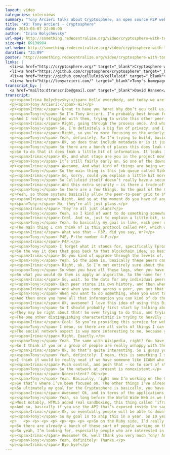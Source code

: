```yaml
---
layout: video
categories: interviews
summary: "Tony Arcieri talks about Cryptosphere, an open source P2P web application platform. In the process he describes how this can give more privacy and governance control to users of all kinds of network applications."
title: "#3: Tony Arcieri - Cryptosphere"
date: 2013-08-07 22:00:00
author: "Irina Bolychevsky"
url-mp4: http://something.redecentralize.org/video/cryptosphere-with-toni-arcieri.mp4
size-mp4: 89130904
url-webm: http://something.redecentralize.org/video/cryptosphere-with-toni-arcieri.webm
duration: "33:09"
poster: http://something.redecentralize.org/video/cryptosphere-with-toni-arcieri.jpg
links: |
  <li><a href="http://cryptosphere.org/" target="_blank">Cryptosphere website</a></li>
  <li><a href="https://github.com/cryptosphere/cryptosphere" target="_blank">Cryptosphere Github</a></li>
  <li><a href="https://github.com/celluloid/celluloid" target="_blank">Celluloid Github</a></li>
  <li><a href="http://tonyarcieri.com/" target="_blank">Tony's homepage</a></li>
transcript_by: |
  <a href="mailto:dtranscribe@gmail.com" target="_blank">David Hansen</a>
transcript:
  <p><span>Irina Bolychevsky:</span> Hello everybody, and today we are taking to Tony Arcieri, the creator of Cryptosphere. And Cryptosphere is an open-source peer-to-peer web application platform which makes it easy to build decentralized privacy-preserving software so that users can keep control of their own content. Hi Tony!</p>
  <p><span>Tony Arcieri:</span> Hi!</p>
  <p><span>Irina:</span> Great to have you here! Why don’t you tell us a little more about yourself and what Cryptosphere is.</p>
  <p><span>Tony:</span> So I’m Tony Arcieri. I’m probably best known for a framework for concurrent and distributed computing I created called Celluloid, which is based on this thing called the actor model. So I basically created the [audio skips] because I was writing peer-to-peer software and I thought it was really hard. So in the past there have been some of these other frameworks, like Twisted for Python, EventMachine for Ruby, and probably the most famous of that sort was called node.js.</p>
  <p>And I really struggled with them, trying to write this other peer-to-peer software about seven years ago; that software is called DistribuStream. So Cryptosphere is kind of my second attempt at building a peer-to-peer platform now that I’ve hopefully solved the problem of like, what framework do you even build the peer-to-peer software on top of.</p>
  <p><span>Irina:</span> Right, going through the process once. And what’s motivated you to build a peer-to-peer program?</p>
  <p><span>Tony:</span> So, I’m definitely a big fan of privacy, and I think the way the web works right now, basically if you want to use any web application whatsoever you have to hand all your data over to them; you know, everything about you. So you wind up with your Googles, your Facebooks. You’re giving them things that you may or may not want to be seen by the entire world, but the interest of say a Facebook is to make all that information as public as possible. So I really want to solve that problem generally. So I’m not trying to make a Diaspora competitor or anything like that, right? I want to build the framework that acts like a Diaspora should be built on top of.</p>
  <p><span>Irina:</span> Right, so you’re more focusing on the underlying foundational structure upon which, ideally, the other people would build apps where the communication would be peer-to-peer, or is that. . . ?</p>
  <p><span>Tony:</span> Yeah, definitely. So I’m trying to build, basically, software that should make it easy for anybody to build a Diaspora type of software. And there are a bunch of other people working on these sort of apps, even just like web-based encryption apps. Cryptocat, the chat software [audio skips] and I think what the creators of this type of software are learning is that building secure software within the whole web environment right now is very, very hard. So I’m trying to not only create my own solutions, but put together existing solutions to a comprehensive package to where it should be easy for people to start writing these apps where everything is encrypted everywhere, and all the encryption happens on your local computer before anything is ever sent to the network.</p>
  <p><span>Irina:</span> Ok, so does that include metadata or is it just the content that’s going to get encrypted?</p>
  <p><span>Tony:</span> So there are a bunch of places this does leak certain types of information. So one of the other things that Cryptosphere does is store data. And it’s storing data on a peer-to-peer network where the peers are unreliable, basically, like you can’t really trust anybody in a peer-to-peer network. So one of the things it has to do is make it easy, if peers drop out of the network, to repair the [audio skips]. I mean it adds redundancy but, you know, if some of the peers go away, it has to find new peers to pick up the slack.</p>
  <p>So to do that it does leak a little bit of information. It leaks information about the general structure of your data. So I mean, there are various types of metadata that get leaked. Somebody doing deep packet analysis can potentially learn a lot about, basically the behavior of what it’s doing. The idea is, beyond the things that are necessary for the network to even work, it tries to keep everything it can confidential.</p>
  <p><span>Irina:</span> Ok, and what stage are you in the project now?</p>
  <p><span>Tony:</span> It’s still fairly early on. So one of the downsides of writing your own concurrency framework to build a project on top of is I spend a lot of time maintaining that. The upside is people are actually using that in the review world now, so there are a bunch of projects that are built on top of it, and I have a really good co-contributor on the project. He’s basically trying to take over most of the day-to-day work on it, which should hopefully free me up to work on the Cryptosphere more.</p>
  <p><span>Irina:</span> Awesome. And what kind of things are being written on top of it now?</p>
  <p><span>Tony:</span> So the main thing is this job queue called Sidekiq that a lot of people are using, just to do background jobs. There’s also a telephony framework that’s built on top of it called Adhearsion that makes it easy to do — basically like, telephone calls have an automated telephone directory, that voice menu type of thing. So I mean, yeah, Celluloid’s very general. The Cryptosphere is kind of honing down on that generality to be, hopefully immediately useful to HTML and JavaScript developers who want to build, basically apps that [audio skips] and their back end is a peer-to-peer grid.</p>
  <p><span>Irina:</span> So, sorry, could you explain a little bit more of this honing down and the difference between Celluloid that you mentioned?</p>
  <p><span>Tony:</span> So Celluloid itself doesn’t really have a security model, so you can use it in what’s called a trusted environment to build apps where basically every single node trusts each other. The problem with the peer-to-peer system is that doesn’t work at all; basically you have to assume every single node in the entire network is a potential attacker. So the Cryptosphere is a very limited, much more secured version of Celluloid itself, to where basically there are all of these mechanisms in place that make sure greedy peers, malicious peers, etc. can’t abuse the system.</p>
  <p><span>Irina:</span> And this extra security — is there a trade-off? What kind of implications does that have? What’s the benefit?</p>
  <p><span>Tony:</span> So there are a few things. So the goal of the Cryptosphere is to put people back in control of their own data. So if you don’t want Google or Facebook to store all your data, basically you either have to store that, which doesn’t work really well, because probably people don’t want to maintain their own servers, people are using laptops, their laptops go offline, etc., etc. So what the Cryptosphere does is try to have the peer-to-peer grid store all that data for you. And there are several other peer-to-peer systems that provide this sort of general storage service. Just off the top of my head the big ones are Freenet, GNUnet, and my personal favorite, which is this really obscure one called Tahoe-LAFS, by this guy Zooko.</p>
  <p>Yeah, so those systems basically allow the peer-to-peer grid to store data. Some of the big unanswered questions with all these systems are things like accounting — basically, how do you make sure people contribute fairly to the network? Like if you’re storing stuff on the network, you should in some way contribute back to the network, right? So you either need to basically turn your home computer into a storage server and contribute equally to the network in order to participate, or if you can’t do that, you should be buying storage shares off of other people who are doing that.</p>
  <p><span>Irina:</span> Right. And so at the moment do you have of any of this kind of regulatory aspects in place?</p>
  <p<span>Tony:</span> No, they’re all just plans.</p>
  <p><span>Irina:</span> They’re all just plans?</p>
  <p><span>Tony:</span> Yeah, so I kind of want to do something somewhat similar to the Bitcoin blockchain. But instead of having one blockchain to rule them all, I want each peer to have their own individual blockchain, where basically they’re doing an IOU system. So you find a peer, that peer is like, ok, I’ll take your data; you effectively try to set up a lease with that peer, right? So both mutually sign off using digital signatures saying, this guy is going to offer me this storage service, and in exchange for that, if he asks me for storage service I will give it to him, and we’ll basically do tit for tat &mdash; you store a megabyte of data for a day, I’ll store a megabyte of data for a day for you.</p>
  <p><span>Irina:</span> Cool. And so, just to explain a little bit, so obviously the idea of having this way of self-regulation — correct me if I’m misunderstanding — is precisely so there’s no central authority that’s like saying, yes that’s fine, no that’s bad, you’re not allowed in the network, yes you are; and that you want the system to regulate itself.</p>
  <p><span>Tony:</span> Yeah. So basically my goal is like, each peer decides its own destiny. So every peer tries to learn as much about the network as it can. So they try to model, basically, the entire structure of the Internet is the goal. So this has kind of been a big problem with peer-to-peer systems in the past, that every peer looks alike, which is definitely not the case with the Internet, right? Ideally you’re collaborating with peers that are — I want to say geographically, but that isn’t really what matters — but basically, you want people who are very few network hops from you, whom you have high bandwidth links with. So there have been a lot of various attempts in peer-to-peer systems to optimize this stuff in the past.</p>
  <p>The main thing I can think of is this protocol called P4P, which would basically let internet service providers describe this information. . .</p>
  <p><span>Irina:</span> What was that — P3P, did you say, or?</p>
  <p><span>Tony:</span> P4P, P-the number 4-P.</p>
  <p><span>Irina:</span> P4P.</p>
  <p><span>Tony:</span> I forget what it stands for, specifically [proactive network provider participation for P2P]. So they were trying to let ISPs tell peer-to-peer networks how to organize. And my goal is so they don’t have to do that at all, that the peer-to-peer network can actually just learn this information completely automatically.</p>
  <p>So the way it does that goes back to that blockchain idea; so basically each peer maintains its own mutually verified history of how fast they can talk to every other peer in the network. And if they download a bunch of these little histories from the other peers that they actually work with on a regular basis and kind of grow to trust, just because the network seems to be working right, [audio skips] to lease out storage and obtain storage service from these other peers. So basically when you do that it’s kind of like going to a restaurant a bunch, and you eventually become a regular, right? So then you might ask people at the restaurant. . .</p>
  <p><span>Irina:</span> So you kind of upgrade through the levels of, you know, having proven yourself to be more reliable or more available, like more things get routed through you, or?</p>
  <p><span>Tony:</span> Yeah. So the idea is, basically these peers can talk to each other, right? So you can imagine going to a restaurant or a bar and being a regular, and so you ask the bartender, it’s like, ‘What other restaurants should I go to?’ That kind of thing, right?</p>
  <p><span>Irina:</span> Right, ok. So I’m not entirely sure about the comparison to the blockchain. But so each node — or each peer — in the network has a log of their connection to other peers, and speed or level, location, how convenient it is for you to connect to them. And when it comes to regulating the network or actually routing through this network, what is the actual algorithm or mechanism or way that you envisage that working?</p>
  <p><span>Tony:</span> So when you have all these logs, when you have all this metadata about how effectively was I able to communicate with these other peers, then basically you can start collecting all [audio skips] and so the algorithm you use to select — so what you want to do, you want to expand your network of peers. You have a bunch of peers you’ve been working with and you want to effectively grow your peer network, because you have either more data then you can store on your existing [audio skips].</p>
  <p>So what you would do then is apply an algorithm. So the name for this type of algorithm is called collaborative filtering. It’s probably best known as the Amazon recommendation engine. So there are several types of algorithms that fit this category; the main one is known as singular value decomposition. You do all this crazy stuff with sparse matrices. But basically the idea is, based on your history with other peers, you can look at the peers that they have also interacted with, because every time you interact with one of these peers you’re going to grab their whole history of every other peer on the network they’ve interacted with. So basically. . .</p>
  <p><span>Irina:</span> So, wait. So the data for any individual peers, that’s stored locally, or what. . .?</p>
  <p><span>Tony:</span> Each peer stores its own history, and then when you want to. . .</p>
  <p><span>Irina:</span> And when you come across a peer, you get that history, or?</p>
  <p><span>Tony:</span> When you want to do something, when you want to engage in one of these leases with a peer, what they’re going to do is give you their individual blockchain and you’re going to sign off that. Like, yes, I’m giving storage service; or yes, I’m accepting storage service. So just by the way the network operates it’s going to grab these histories, you’re going to sign them, they’re going to sign them, but in the meantime you’re collecting; each peer collects all this information about the peers it’s interacted with.</p>
  <p>And then once you have all that information you can kind of do the Amazon thing, right? You can go, here’s my history of peers I’ve interacted with, kind of like, here’s the products I’ve looked at or bought on Amazon. And you could go, ok, here’s all the other peers I know about, and based on that, which peers are most similar to the peers I’ve interacted with and had good service with?</p>
  <p><span>Irina:</span> Ok, awesome! I love this idea of using this Bitcoin-type style/method. And you talked a bit about other, let’s see, peer-to-peer protocols. What is it that made you want to make Cryptosphere? And if you were going to summarize how you think, you know, what does it bring, how does it distinguish itself, what is the focus of it?</p>
  <p><span>Tony:</span> So I should probably first start by talking about Tahoe. So Tahoe-LAFS is a very, very similar system. I’m taking a lot of their ideas, but it’s also a project I’ve contributed to. So they’re trying to do a peer-to-peer filesystem. Right now it’s mostly targeted at small groups, but they’re talking about expanding it out to larger and larger networks. The main thing that I think distinguishes the Cryptosphere from Tahoe is, I want to make it really easy to build web applications on top of the Cryptosphere. And [audio skips] avoiding that mostly because web security is really, really, really hard to get right, and they feel like if you can’t get it right, you shouldn’t do it at all.</p>
  <p>They may be right about that! So even trying to do this, and trying to loop in a web browser and make it really easy for people who build HTML and JavaScript apps to build on top of the Cryptosphere? Yeah, doing all that is pretty scary. There are probably going to be some mistakes made along the way. But I think it’s worthwhile, it’s worth attempting, and hopefully when we’re done we should have something really neat for people to build on top of.</p>
  <p>The one other distinguishing characteristic is trying to heavily integrate with Git. So Git is a distributed  version control system. It’s something people are really familiar with, and it’s a great way to manage things like the source code of the HTML apps. So the idea is, if somebody’s familiar with Git they can just write all their stuff, check it in to Git, Git push, and this gets kind of blasted out to the whole peer-to-peer network. So anybody who goes to a Cryptosphere address looking for a website gets the latest, greatest version of that code, and everything is kept secure, end to end the entire way without them ever having to think about that.</p>
  <p><span>Irina:</span> Cool! So you’re providing this service for web app developers. If you were to think about, in a few years this is where I want this to be, and this is what I really want people to be doing with it, you know, what’s the dream, what’s the goal?</p>
  <p><span>Tony:</span> I mean, so there are all sorts of things I can think of that you can build on top of this. The goal would be distributed Facebooks, distributed Wikipedias, all these things where there are these systems where a bunch of people are trying to collaborate on something. Or there are social networks.</p>
  <p>The social network aspect is way more interesting to me, because you know, people want to share stuff with their friends. They want to keep it just within their group of friends. They don’t necessarily want to show the world or their employers or their parents, right? They want to go have a good time and be able to take pictures, but not worry about like, you know, somebody seeing something that is something unseemly that they wouldn’t want the entire world to see, right? I want people to be able to have that sort of sharing among their friends but without the sort of Facebook worries of, Facebook just wants all your data, they want everybody to be able to see everything.</p>
  <p><span>Irina:</span> Right. Exactly.</p>
  <p><span>Tony:</span> Yeah. The same with Wikipedia, right? You have this really cool collection of all the world’s knowledge, but a lot of people don’t like the way Wikipedia is being run right now. It would be great if [audio skips] Wikipedia, and let somebody else maybe experiment with the social policies around how Wikipedia is run or something. Like maybe it shouldn’t be that everybody is able to edit everything at all times. Maybe Wikipedia needs more of a security model that isn’t just, you know, hey, all these people are editing stuff and we don’t like your edits, so we’re the mods, we’re just going to remove it, right?</p>
  <p>So I think if you or a group of people are really unhappy with the way Wikipedia is run, there shouldn’t be this giant infrastructural investment to try to make your own Wikipedia replacement, right? It should be as easy as like, I’m going to take Wikipedia, I’m just going to fork it, and the parts of Wikipedia that are shared between the old Wikipedia and the new Wikipedia just get shared by the network, and then just the things that have changed you can control yourself.</p>
  <p><span>Irina:</span> Ok, so that’s quite interesting. So I guess you’re also seeing this aspect of using Git and the ability to have — so you fork, and have versions, the ability to push — to work with what Cryptosphere is offering.</p>
  <p><span>Tony:</span> Yeah, definitely. I mean, this is something I see all over the place. If you look at something like the Domain Name System, right? There are governments that are like, we don’t like these domain names; we’re just going to shut them down. So right now DNS is very, very centralized, and it would be cool if DNS itself could be decentralized. There are people also working on this with systems like Namecoin.</p>
  <p>I think it would be really neat if we have someone like ICANN who’s in control of DNS, and if enough people get mad at ICANN and they’re like, we want to make our own domain name registry that’s distinct from yours, they could basically fork ICANN and people could go, ok, we’re going to trust this alternative ICANN to be the domain name registry. It starts as just a fork of the original but it could be a fork that’s ICANN but, you know, the domain names are trying to sensor — well, we’re just going to keep all those in there. So basically it makes it really hard for governments to leverage things like centralized entities to censor. . .</p>
  <p><span>Irina:</span> Push control, and push that — so to sort of start wrapping up, what is next, what are you working on, and how do people get involved? And just to kind of answer that, I guess it would be — from a user perspective, say if you are technical, if you’re not technical, how do you start using this now? And actually, how reliable is the network at present?</p>
  <p><span>Tony:</span> So the network at present is nonexistent.</p>
  <p><span>Irina:</span> Nonexistent? Ok!</p>
  <p><span>Tony:</span> Yeah. Basically, right now I’m working on the Git server, learning an awful lot about Git, all its intricacies — like .pac files and that kind of thing. I really like Git. I really think it’s the right choice for this, especially for imagining things like the source code to HTML and JavaScript applications or for something like Wikipedia, where you have these large text-based documents. Git does a really good job of basically letting you efficiently represent lots and lots of small changes over time, that sort of thing.</p>
  <p>So that’s where I’ve been focused on. The other things I’ve already tackled, which are fairly hard but I think, not the hardest problems in the system — I’ve done an awful lot of work trying to make sure the [audio skips] is good. So I’ve developed my own wrapper to a fairly prestigious cryptography library called the Networking and Cryptography library by Dan Bernstein, otherwise known as NaCl, or he says it should be called ‘salt’! So Dan Bernstein is pretty much one of the leading cryptographers in the world, and I have built basically a wrapper to his library and worked with other people to make it easier to distribute, easier to install.</p>
  <p>So ultimately my goal for the Cryptosphere is basically, you have one thing as an end user, right? You have one thing you can download. You have a nice, simple installer. And ideally what you get is a custom web browser that talks to this little back end that’s running locally, encrypting everything locally so nothing’s going through a centralized service at all. And basically you have this secure web browser with this complicated peer-to-peer back end that’s doing all the magic for you. So yeah, the UI in the end should be a web browser, in my opinion.</p>
  <p><span>Irina:</span> Awesome! Ok, and in terms of the applications that work on top of it, are they going to be just, essentially, apps that are specific for the browser?</p>
  <p><span>Tony:</span> Yeah, so long before the World Wide Web as we know it, there was this system, this hypertext system from the 60s called Xanadu that was trying to solve all these problems. And it was just overcomplicated, never went anywhere. So basically I’m trying to solve all the problems that Xanadu was trying to solve where every single piece of the content in the entire system is securely identifiable. So you’re going to build apps specific to this secure version of the web. It’s going to have a JavaScript API and it’s going to leverage a lot of neat stuff that’s only just becoming available in modern web browsers.</p>
  <p>Most notably, HTML5 added real sandboxing, this thing called ‘iframe’ sandbox. So basically I can have this little outer page that’s doing all the security stuff — it’s doing all the secret management, and the actual apps that are running on the Cryptosphere will run inside of the sandbox, talk over these message channel things to the outer page, and the outer page is going to talk to this actual back end you’re going to have to download which I’m writing in Ruby.</p>
  <p>And so, basically if you use the API that’s exposed inside the sandbox, you as an HTML5/JavaScript app developer are going to be able to leverage this pretty rich peer-to-peer back end to do all sorts of cool stuff for you. Mostly just storing data, providing secure ways to share data among the trusted peers, that sort of thing. So people can build these distributed Facebooks and distributed Wikipedias and that kind of thing.</p>
  <p><span>Irina:</span> Ok, so eventually people will be able to download, have this browser, and then they can go and access and use awesome Facebook phones; everything is automatically encrypted for them, they don’t have to set anything up, and there’s no central routing — it’s all just through the peer-to-peer network. That sounds like an amazing feature! And how far away do you think you are, and what do you need to happen for that to be a reality that’s actually dependable and efficient and useable?</p>
  <p><span>Tony:</span> So my goal is to ship this in a year. So 10 years ago I presented my other peer-to-peer system at DEF CON, so my goal is to try to ship this at the 10th anniversary of my last [audio skips] my other system kind of fizzled out. But as far as what I’m looking for with collaborators, on the Ruby side I’m trying to pick people out of my other project, Celluloid. Celluloid itself has gotten a lot of people who are interested in these sort of ideas to come to a single place and talk. So I didn’t mention it before, but a lot of people who are using Celluloid now are actually using it to build stuff like Bitcoin trading websites. So there are already a lot of people who are interested in this sort of thing who are kind of hangers-on to Celluloid.</p>
  <p>   <p> <p> <p> <p> <p> <p> <p> <p>So on the Ruby side, I’d really like to recruit those people to work on the back end. On the front end I’m definitely looking for people who are HTML5 and JavaScript developers who are interested in this sort of thing, who want to build secure, decentralized apps, don’t want to write the back end themselves, want somebody to write it for them. I would really love to have some HTML/JavaScript developers get involved and help flesh out these APIs that are going to exist inside the sandbox, and basically be the API that anybody using JavaScript would use.</p>
  <p>So there are already a bunch of these sort of people working on the parts I want to use in the browser. These technologies specifically are called Oasis and Conductor. Oasis is the sandboxing and Conductor is the application framework. So they would build these things called cards, kind of like in Twitter, you know, when you click on a Tweet it has media attached to it, right? You get a little tiny embedded view of that media. So that’s actually coming offsite, off of Twitter. So it’s the same idea. You can pull this third-party content into your system and still have it be secure.</p>
  <p>So yeah, I’m looking for, especially people who are interested in Oasis and Conductor, and more generally this other JavaScript framework called Ember.js. So I used to work with some of the guys who created all this stuff. I keep talking to them about how to combine this all together and do a single system to do all this stuff for you. But yeah, definitely if you’re interested in building decentralized apps in HTML and JavaScript, definitely talk to me.</p>
  <p><span>Irina:</span> Awesome! Ok, well thank you very much Tony! And for everybody, cryptosphere.org is the new site. Cool! Maybe we can talk to you again.</p>
  <p><span>Tony:</span> Yeah, definitely! Thanks.</p>
  <p><span>Irina:</span> Bye bye!</p>
---
```


